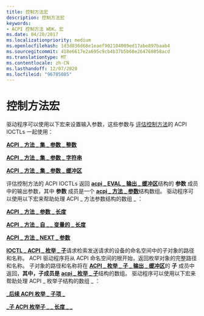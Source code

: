 ```yaml
---
title: 控制方法宏
description: 控制方法宏
keywords:
- ACPI 控制方法 WDK，宏
ms.date: 04/20/2017
ms.localizationpriority: medium
ms.openlocfilehash: 1d3d836d68e1eaef902104009ed17abe897baab4
ms.sourcegitcommit: 418e6617e2a695c9cb4b37b5b60e264760858acd
ms.translationtype: MT
ms.contentlocale: zh-CN
ms.lasthandoff: 12/07/2020
ms.locfileid: "96785085"
---
```

# <a name="control-method-macros"></a>控制方法宏


驱动程序可以使用以下宏来设置输入参数，这些参数与 [评估控制方法](evaluating-acpi-control-methods.md)的 ACPI IOCTLs 一起使用：

[**ACPI \_ 方法 \_ 集 \_ 参数 \_ 整数**](acpi-method-set-argument-integer.md)

[**ACPI \_ 方法 \_ 集 \_ 参数 \_ 字符串**](acpi-method-set-argument-string.md)

[**ACPI \_ 方法 \_ 集 \_ 参数 \_ 缓冲区**](acpi-method-set-argument-buffer.md)

评估控制方法的 ACPI IOCTLs 返回 [**acpi \_ EVAL \_ 输出 \_ 缓冲区**](/windows-hardware/drivers/ddi/acpiioct/ns-acpiioct-_acpi_eval_output_buffer_v1)结构的 **参数** 成员中的输出参数，其中 **参数** 成员是一个 [**acpi \_ 方法 \_ 参数**](/windows-hardware/drivers/ddi/acpiioct/ns-acpiioct-_acpi_method_argument_v1)结构数组。 驱动程序可以使用以下宏来帮助处理 ACPI \_ 方法参数结构的数组 \_ ：

[**ACPI \_ 方法 \_ 参数 \_ 长度**](acpi-method-argument-length.md)

[**ACPI \_ 方法 \_ 自 \_ \_ 变量的 \_ 长度**](acpi-method-argument-length-from-argument.md)

[**ACPI \_ 方法 \_ NEXT \_ 参数**](acpi-method-next-argument.md)

[**IOCTL \_ ACPI \_ 枚举 \_ 子**](/windows-hardware/drivers/ddi/acpiioct/ni-acpiioct-ioctl_acpi_enum_children)请求检索发送请求的设备的命名空间中的子对象的路径和名称。 ACPI 驱动程序将从 ACPI 命名空间的根开始，返回枚举对象的完整路径和名称。 子对象的路径和名称将在 [**ACPI \_ 枚举 \_ 子 \_ 输出 \_ 缓冲区**](/windows-hardware/drivers/ddi/acpiioct/ns-acpiioct-_acpi_enum_children_output_buffer)的 **子** 成员中返回，**其中，子成员是** [**acpi \_ 枚举 \_ 子**](/windows-hardware/drivers/ddi/acpiioct/ns-acpiioct-_acpi_enum_child)结构的数组。 驱动程序可以使用以下宏来帮助处理 ACPI \_ 枚举子结构的数组 \_ ：

[**\_后续 ACPI 枚举 \_ 子项 \_**](acpi-enum-child-next.md)

[**\_子 ACPI 枚举子 \_ \_ 长度 \_ \_**](acpi-enum-child-length-from-child.md)

 

